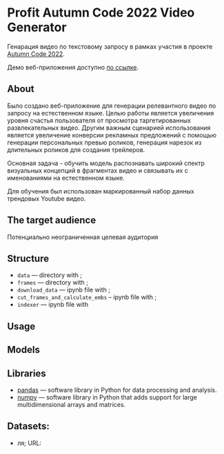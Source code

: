 #  Profit Autumn Code 2022 Video Generator
Генарация видео по текстовому запросу в рамках участия в проекте [Autumn Code 2022](https://vk.com/vkcode).

Демо веб-приложения доступно [по ссылке](http://51.250.17.189:8501).

## About 

Было создано веб-приложение для генерации релевантного видео по запросу на естественном языке. Целью работы является увеличения уровня счастья пользователя от просмотра таргетированных развлекательных видео. Другим важным сценарией использования является увеличение конверсии рекламных предложений с помощью генерации персональных превью роликов, генерация нарезок из длительных роликов для создания трейлеров.

Основная задача - обучить модель распознавать широкий спектр визуальных концепций в фрагментах видео и связывать их с именованиями на естественном языке. 

Для обучения был использован маркированный набор данных трендовых Youtube видео. 

## The target audience

Потенциально неограниченная целевая аудитория

## Structure
* 	`data` — directory with ;  
* 	`frames` — directory with ;  
* 	`download_data` — ipynb file with ;  
*  `cut_frames_and_calculate_embs` – ipynb file with ;
* 	`indexer` — ipynb file with 


## Usage 


## Models


## Libraries 

* [pandas](https://github.com/pandas-dev/pandas) — software library in Python for data processing and analysis. 
* [numpy](https://github.com/numpy/numpy) — software library in Python that adds support for large multidimensional arrays and matrices. 


## Datasets:
* ля; URL: 